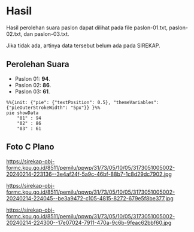 # Hasil

Hasil perolehan suara paslon dapat dilihat pada file paslon-01.txt, paslon-02.txt, dan paslon-03.txt.

Jika tidak ada, artinya data tersebut belum ada pada SIREKAP.

## Perolehan Suara

 * Paslon 01: **94**.
 * Paslon 02: **86**.
 * Paslon 03: **61**.

```mermaid
%%{init: {"pie": {"textPosition": 0.5}, "themeVariables": {"pieOuterStrokeWidth": "5px"}} }%%
pie showData
    "01" : 94
    "02" : 86
    "03" : 61
```
## Foto C Plano

https://sirekap-obj-formc.kpu.go.id/8511/pemilu/ppwp/31/73/05/10/05/3173051005002-20240214-223136--3e4af24f-5a9c-46bf-88b7-1c8d29dc7902.jpg

https://sirekap-obj-formc.kpu.go.id/8511/pemilu/ppwp/31/73/05/10/05/3173051005002-20240214-224045--be3a9472-c105-4815-8272-679e5f8be377.jpg

https://sirekap-obj-formc.kpu.go.id/8511/pemilu/ppwp/31/73/05/10/05/3173051005002-20240214-224300--17e07024-7911-470a-9c6b-9feac62bbf60.jpg
